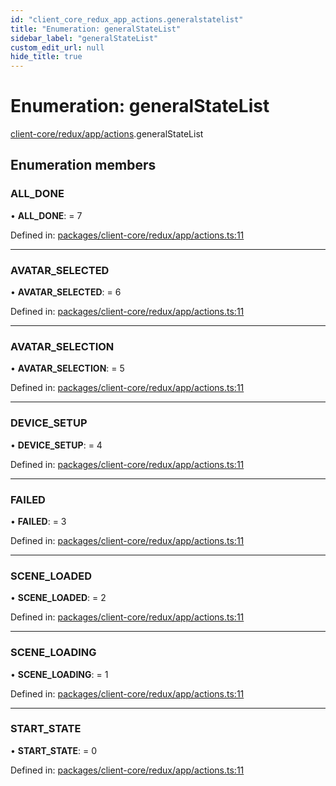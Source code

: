 ```yaml
---
id: "client_core_redux_app_actions.generalstatelist"
title: "Enumeration: generalStateList"
sidebar_label: "generalStateList"
custom_edit_url: null
hide_title: true
---
```


# Enumeration: generalStateList

[client-core/redux/app/actions](../modules/client_core_redux_app_actions.md).generalStateList

## Enumeration members

### ALL\_DONE

• **ALL\_DONE**: = 7

Defined in: [packages/client-core/redux/app/actions.ts:11](https://github.com/xr3ngine/xr3ngine/blob/9d253dc38/packages/client-core/redux/app/actions.ts#L11)

___

### AVATAR\_SELECTED

• **AVATAR\_SELECTED**: = 6

Defined in: [packages/client-core/redux/app/actions.ts:11](https://github.com/xr3ngine/xr3ngine/blob/9d253dc38/packages/client-core/redux/app/actions.ts#L11)

___

### AVATAR\_SELECTION

• **AVATAR\_SELECTION**: = 5

Defined in: [packages/client-core/redux/app/actions.ts:11](https://github.com/xr3ngine/xr3ngine/blob/9d253dc38/packages/client-core/redux/app/actions.ts#L11)

___

### DEVICE\_SETUP

• **DEVICE\_SETUP**: = 4

Defined in: [packages/client-core/redux/app/actions.ts:11](https://github.com/xr3ngine/xr3ngine/blob/9d253dc38/packages/client-core/redux/app/actions.ts#L11)

___

### FAILED

• **FAILED**: = 3

Defined in: [packages/client-core/redux/app/actions.ts:11](https://github.com/xr3ngine/xr3ngine/blob/9d253dc38/packages/client-core/redux/app/actions.ts#L11)

___

### SCENE\_LOADED

• **SCENE\_LOADED**: = 2

Defined in: [packages/client-core/redux/app/actions.ts:11](https://github.com/xr3ngine/xr3ngine/blob/9d253dc38/packages/client-core/redux/app/actions.ts#L11)

___

### SCENE\_LOADING

• **SCENE\_LOADING**: = 1

Defined in: [packages/client-core/redux/app/actions.ts:11](https://github.com/xr3ngine/xr3ngine/blob/9d253dc38/packages/client-core/redux/app/actions.ts#L11)

___

### START\_STATE

• **START\_STATE**: = 0

Defined in: [packages/client-core/redux/app/actions.ts:11](https://github.com/xr3ngine/xr3ngine/blob/9d253dc38/packages/client-core/redux/app/actions.ts#L11)
